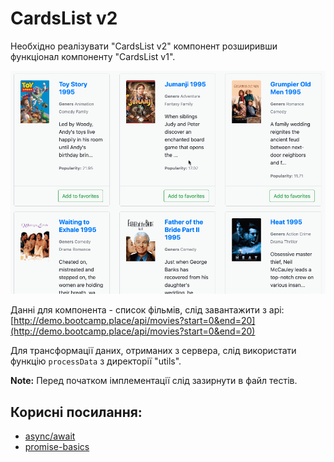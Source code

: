 # CardsList v2

Необхідно реалізувати "CardsList v2" компонент розширивши функціонал компоненту "CardsList v1".

![preview1](preview-1.gif)

Данні для компонента - список фільмів, слід завантажити з api: 
[http://demo.bootcamp.place/api/movies?start=0&end=20](http://demo.bootcamp.place/api/movies?start=0&end=20)

Для трансформації даних, отриманих з сервера, слід використати функцію `processData` з директорії
"utils".

**Note:** Перед початком імплементації слід зазирнути в файл тестів.

## Корисні посилання:

* [async/await](https://javascript.info/async-await)
* [promise-basics](https://javascript.info/promise-basics)
